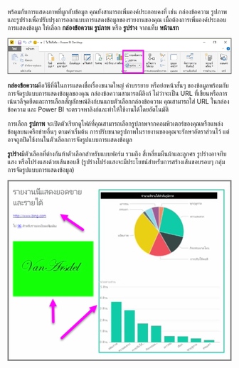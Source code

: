 พร้อมกับการแสดงภาพที่ผูกกับข้อมูล คุณยังสามารถเพิ่มองค์ประกอบคงที่ เช่น กล่องข้อความ รูปภาพ และรูปร่างเพื่อปรับปรุงการออกแบบการแสดงข้อมูลของรายงานของคุณ เมื่อต้องการเพิ่มองค์ประกอบการแสดงข้อมูล ให้เลือก **กล่องข้อความ** **รูปภาพ** หรือ **รูปร่าง** จากแท็บ **หน้าแรก**

![](media/3-10-create-shapes-images/3-10_1.png)

**กล่องข้อความ**คือวิธีที่ดีในการแสดงชื่อเรื่องขนาดใหญ่ คำบรรยาย หรือย่อหน้าสั้นๆ ของข้อมูลพร้อมกับการจัดรูปแบบการแสดงข้อมูลของคุณ กล่องข้อความสามารถมีลิงก์ ไม่ว่าจะเป็น URL ที่เขียนหรือการเน้นวลีจุดยึดและการเลือกสัญลักษณ์ลิงก์บนแถบตัวเลือกกล่องข้อความ คุณสามารถใส่ URL ในกล่องข้อความ และ Power BI จะตรวจหาลิงก์และทำให้ใช้งานได้โดยอัตโนมัติ

การเลือก **รูปภาพ** จะเปิดตัวเรียกดูไฟล์ที่คุณสามารถเลือกรูปภาพจากคอมพิวเตอร์ของคุณหรือแหล่งข้อมูลบนเครือข่ายอื่นๆ ตามค่าเริ่มต้น การปรับขนาดรูปภาพในรายงานของคุณจะรักษาอัตราส่วนไว้ แต่อาจถูกปิดใช้งานในตัวเลือกการจัดรูปแบบการแสดงข้อมูล

**รูปร่าง**มีตัวเลือกที่ต่างกันห้าตัวเลือกสำหรับแบบฟอร์ม รวมถึง สี่เหลี่ยมผืนผ้าและลูกศร รูปร่างอาจทึบแสง หรือโปร่งแสงด้วยเส้นขอบสี (รูปร่างโปร่งแสงจะมีประโยชน์สำหรับการสร้างเส้นขอบรอบๆ กลุ่มการจัดรูปแบบการแสดงข้อมูล)

![](media/3-10-create-shapes-images/3-10_2.png)

